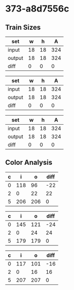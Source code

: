 # 373-a8d7556c
## Train Sizes

|set|w|h|A|
|---|---|---|---|
|input|18|18|324|
|output|18|18|324|
|diff|0|0|0|


|set|w|h|A|
|---|---|---|---|
|input|18|18|324|
|output|18|18|324|
|diff|0|0|0|


|set|w|h|A|
|---|---|---|---|
|input|18|18|324|
|output|18|18|324|
|diff|0|0|0|


## Color Analysis

|c|i|o|diff|
|---|---|---|---|
|0|118|96|-22|
|2|0|22|22|
|5|206|206|0|


|c|i|o|diff|
|---|---|---|---|
|0|145|121|-24|
|2|0|24|24|
|5|179|179|0|


|c|i|o|diff|
|---|---|---|---|
|0|117|101|-16|
|2|0|16|16|
|5|207|207|0|

